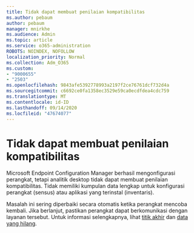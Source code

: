 ```yaml
---
title: Tidak dapat membuat penilaian kompatibilitas
ms.author: pebaum
author: pebaum
manager: mnirkhe
ms.audience: Admin
ms.topic: article
ms.service: o365-administration
ROBOTS: NOINDEX, NOFOLLOW
localization_priority: Normal
ms.collection: Adm_O365
ms.custom:
- "9000655"
- "2503"
ms.openlocfilehash: 9843afe5392778993a2197f2ce76761dcf732d4a
ms.sourcegitcommit: c6692ce0fa1358ec3529e59ca0ecdfdea4cdc759
ms.translationtype: MT
ms.contentlocale: id-ID
ms.lasthandoff: 09/14/2020
ms.locfileid: "47674077"
---
```

# <a name="cant-create-a-compatibility-assessment"></a>Tidak dapat membuat penilaian kompatibilitas

Microsoft Endpoint Configuration Manager berhasil mengonfigurasi perangkat, tetapi analitik desktop tidak dapat membuat penilaian kompatibilitas. Tidak memiliki kumpulan data lengkap untuk konfigurasi perangkat (sensus) atau aplikasi yang terinstal (inventaris).

Masalah ini sering diperbaiki secara otomatis ketika perangkat mencoba kembali. Jika berlanjut, pastikan perangkat dapat berkomunikasi dengan layanan tersebut. Untuk informasi selengkapnya, lihat [titik akhir](https://docs.microsoft.com/configmgr/desktop-analytics/enable-data-sharing#endpoints) dan [data yang hilang](https://docs.microsoft.com/configmgr/desktop-analytics/monitor-connection-health#missing-data).
